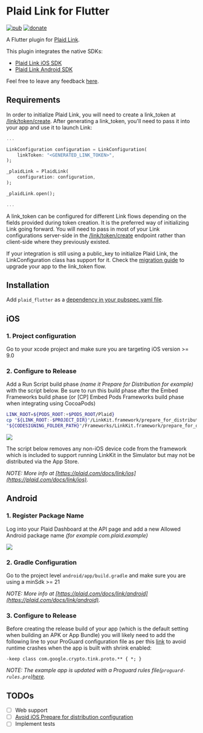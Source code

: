 # Plaid Link for Flutter

[![pub](https://img.shields.io/pub/v/plaid_flutter.svg)](https://pub.dev/packages/plaid_flutter)
[![donate](https://img.shields.io/badge/Buy%20me%20a%20beer-orange.svg)](https://www.buymeacoffee.com/jpereira)

A Flutter plugin for [Plaid Link](https://github.com/plaid/link).

This plugin integrates the native SDKs:

- [Plaid Link iOS SDK](https://github.com/plaid/plaid-link-ios)
- [Plaid Link Android SDK](https://github.com/plaid/plaid-link-android)

Feel free to leave any feedback [here](https://github.com/jorgefspereira/plaid_flutter/issues).

## Requirements

In order to initialize Plaid Link, you will need to create a link_token at [/link/token/create](https://plaid.com/docs/#create-link-token). After generating a link_token, you'll need to pass it into your app and use it to launch Link:

``` dart
...

LinkConfiguration configuration = LinkConfiguration(
    linkToken: "<GENERATED_LINK_TOKEN>",
);

_plaidLink = PlaidLink(
    configuration: configuration,
);

_plaidLink.open();

...

```

A link_token can be configured for different Link flows depending on the fields provided during token creation. It is the preferred way of initializing Link going forward. You will need to pass in most of your Link configurations server-side in the [/link/token/create](https://plaid.com/docs/#create-link-token) endpoint rather than client-side where they previously existed.

If your integration is still using a public_key to initialize Plaid Link, the LinkConfiguration class has support for it. Check the [migration guide](https://plaid.com/docs/upgrade-to-link-tokens/) to upgrade your app to the link_token flow.

## Installation

Add `plaid_flutter` as a [dependency in your pubspec.yaml file](https://flutter.io/platform-plugins/).

## iOS

### 1. Project configuration

Go to your xcode project and make sure you are targeting iOS version >= 9.0

### 2. Configure to Release

Add a Run Script build phase *(name it Prepare for Distribution for example)* with the script below. Be sure to run this build phase after the Embed Frameworks build phase (or [CP] Embed Pods Frameworks build phase when integrating using CocoaPods)

``` sh
LINK_ROOT=${PODS_ROOT:+$PODS_ROOT/Plaid}
cp "${LINK_ROOT:-$PROJECT_DIR}"/LinkKit.framework/prepare_for_distribution.sh "${CODESIGNING_FOLDER_PATH}"/Frameworks/LinkKit.framework/prepare_for_distribution.sh
"${CODESIGNING_FOLDER_PATH}"/Frameworks/LinkKit.framework/prepare_for_distribution.sh
```

![](https://raw.githubusercontent.com/jorgefspereira/plaid_flutter/master/doc/images/edit_run_script_build_phase.jpg)

The script below removes any non-iOS device code from the framework which is included to support running LinkKit in the Simulator but may not be distributed via the App Store.

*NOTE: More info at [https://plaid.com/docs/link/ios](https://plaid.com/docs/link/ios).*

## Android

### 1. Register Package Name

Log into your Plaid Dashboard at the API page and add a new Allowed Android package name *(for example com.plaid.example)*

![](https://raw.githubusercontent.com/jorgefspereira/plaid_flutter/master/doc/images/register-app-id.png)

### 2. Gradle Configuration

Go to the project level `android/app/build.gradle` and make sure you are using a minSdk >= 21

*NOTE: More info at [https://plaid.com/docs/link/android](https://plaid.com/docs/link/android).*

### 3. Configure to Release

Before creating the release build of your app (which is the default setting when building an APK or App Bundle) you will likely need to add the following line to your ProGuard configuration file as per this [link](https://developer.android.com/studio/build/shrink-code#keep-code) to avoid runtime crashes when the app is built with shrink enabled:

```
-keep class com.google.crypto.tink.proto.** { *; }
```

*NOTE: The example app is updated with a Proguard rules file(`proguard-rules.pro`)[here](https://github.com/jorgefspereira/plaid_flutter/tree/master/example/android/app/proguard-rules.pro).*

## TODOs
- [ ] Web support 
- [ ] [Avoid iOS Prepare for distribution configuration](https://plaid.com/docs/link/ios/#prepare-distribution-script)
- [ ] Implement tests
